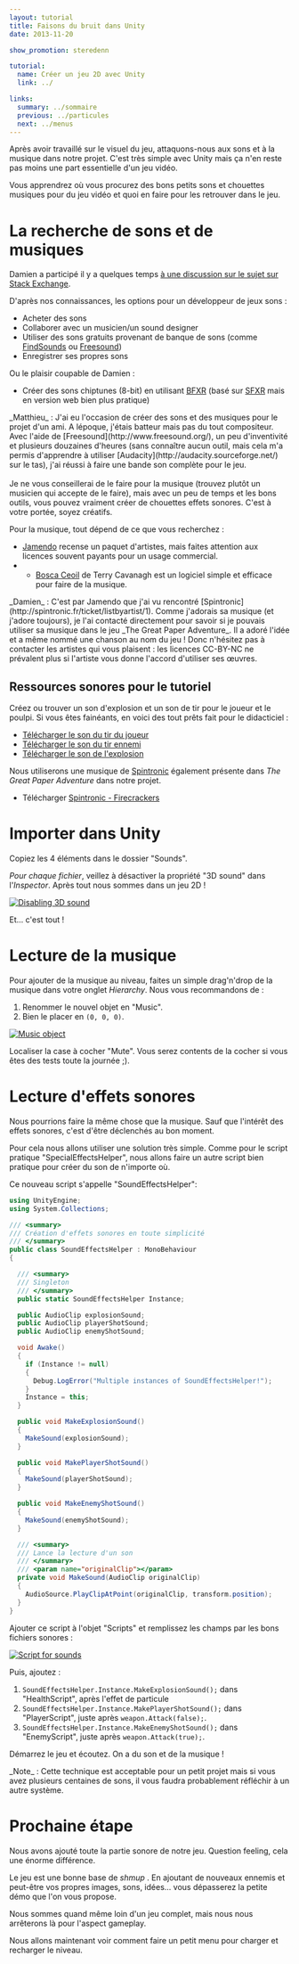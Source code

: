 ```yaml
---
layout: tutorial
title: Faisons du bruit dans Unity
date: 2013-11-20

show_promotion: steredenn

tutorial:
  name: Créer un jeu 2D avec Unity
  link: ../

links:
  summary: ../sommaire
  previous: ../particules
  next: ../menus
---
```


Après avoir travaillé sur le visuel du jeu, attaquons-nous aux sons et à la musique dans notre projet. C'est très simple avec Unity mais ça n'en reste pas moins une part essentielle d'un jeu vidéo.

Vous apprendrez où vous procurez des bons petits sons et chouettes musiques pour du jeu vidéo et quoi en faire pour les retrouver dans le jeu.

# La recherche de sons et de musiques

Damien a participé il y a quelques temps [à une discussion sur le sujet sur Stack Exchange](http://gamedev.stackexchange.com/questions/22525/how-does-a-one-man-developer-do-its-games-sounds).

D'après nos connaissances, les options pour un développeur de jeux sons :

- Acheter des sons
- Collaborer avec un musicien/un sound designer
- Utiliser des sons gratuits provenant de banque de sons (comme [FindSounds](http://www.findsounds.com/) ou [Freesound](http://www.freesound.org/))
- Enregistrer ses propres sons

Ou le plaisir coupable de Damien :

- Créer des sons chiptunes (8-bit) en utilisant [BFXR](http://www.bfxr.net/) (basé sur [SFXR](http://drpetter.se/project_sfxr.html) mais en version web bien plus pratique)

<md-info>
_Matthieu_ : J'ai eu l'occasion de créer des sons et des musiques pour le projet d'un ami. A lépoque, j'étais batteur mais pas du tout compositeur.
<br />Avec l'aide de [Freesound](http://www.freesound.org/), un peu d'inventivité  et plusieurs douzaines d'heures (sans connaître aucun outil, mais cela m'a permis d'apprendre à utiliser [Audacity](http://audacity.sourceforge.net/) sur le tas), j'ai réussi à faire une bande son complète pour le jeu.
<br /><br />
Je ne vous conseillerai de le faire pour la musique (trouvez plutôt un musicien qui accepte de le faire), mais avec un peu de temps et les bons outils, vous pouvez vraiment créer de chouettes effets sonores. C'est à votre portée, soyez créatifs.
</md-info>

Pour la musique, tout dépend de ce que vous recherchez :
- [Jamendo](http://www.jamendo.com/) recense un paquet d'artistes, mais faites attention aux licences souvent payants pour un usage commercial.
- - [Bosca Ceoil](http://distractionware.com/blog/2013/08/bosca-ceoil/) de Terry Cavanagh est un logiciel simple et efficace pour faire de la musique.

<md-info>
_Damien_ : C'est par Jamendo que j'ai vu rencontré [Spintronic](http://spintronic.fr/ticket/listbyartist/1). Comme j'adorais sa musique (et j'adore toujours), je l'ai contacté directement pour savoir si je pouvais utiliser sa musique dans le jeu _The Great Paper Adventure_. Il a adoré  l'idée et a même nommé une chanson au nom du jeu ! Donc n'hésitez pas à contacter les artistes qui vous plaisent : les licences CC-BY-NC ne prévalent plus si l'artiste vous donne l'accord d'utiliser ses œuvres.
</md-info>

## Ressources sonores pour le tutoriel

Créez ou trouver un son d'explosion et un son de tir pour le joueur et le poulpi. Si vous êtes fainéants, en voici des tout prêts fait pour le didacticiel :

- [Télécharger le son du tir du joueur][sound_shot_player]
- [Télécharger le son du tir ennemi][sound_shot_enemy]
- [Télécharger le son de l'explosion][sound_explosion]

Nous utiliserons une musique de [Spintronic](http://spintronic.fr/ticket/listbyartist/1) également présente dans _The Great Paper Adventure_ dans notre projet.

- Télécharger [Spintronic - Firecrackers](http://spintronic.fr/song/download/45?format=mp3)

# Importer dans Unity

Copiez les 4 éléments dans le dossier "Sounds".

_Pour chaque fichier_, veillez à désactiver la propriété "3D sound" dans l'_Inspector_. Après tout nous sommes dans un jeu 2D !

[ ![Disabling 3D sound][3dsound]][3dsound]

Et... c'est tout !

# Lecture de la musique

Pour ajouter de la musique au niveau, faites un simple drag'n'drop de la musique dans votre onglet _Hierarchy_. Nous vous recommandons de :

1. Renommer le nouvel objet en "Music".
2. Bien le placer en `(0, 0, 0)`.

[ ![Music object][music]][music]

Localiser la case à cocher "Mute". Vous serez contents de la cocher si vous êtes des tests toute la journée ;).

# Lecture d'effets sonores

Nous pourrions faire la même chose que la musique. Sauf que l'intérêt des effets sonores, c'est d'être déclenchés au bon moment.

Pour cela nous allons utiliser une solution très simple. Comme pour le script pratique "SpecialEffectsHelper", nous allons faire un autre script bien pratique pour créer du son de n'importe où.

Ce nouveau script s'appelle "SoundEffectsHelper":

```csharp
using UnityEngine;
using System.Collections;

/// <summary>
/// Création d'effets sonores en toute simplicité
/// </summary>
public class SoundEffectsHelper : MonoBehaviour
{

  /// <summary>
  /// Singleton
  /// </summary>
  public static SoundEffectsHelper Instance;

  public AudioClip explosionSound;
  public AudioClip playerShotSound;
  public AudioClip enemyShotSound;

  void Awake()
  {
    if (Instance != null)
    {
      Debug.LogError("Multiple instances of SoundEffectsHelper!");
    }
    Instance = this;
  }

  public void MakeExplosionSound()
  {
    MakeSound(explosionSound);
  }

  public void MakePlayerShotSound()
  {
    MakeSound(playerShotSound);
  }

  public void MakeEnemyShotSound()
  {
    MakeSound(enemyShotSound);
  }

  /// <summary>
  /// Lance la lecture d'un son
  /// </summary>
  /// <param name="originalClip"></param>
  private void MakeSound(AudioClip originalClip)
  {
    AudioSource.PlayClipAtPoint(originalClip, transform.position);
  }
}
```

Ajouter ce script à l'objet "Scripts" et remplissez les champs par les bons fichiers sonores :

[ ![Script for sounds][sound_script]][sound_script]

Puis, ajoutez :

1. `SoundEffectsHelper.Instance.MakeExplosionSound();` dans "HealthScript", après l'effet de particule
2. `SoundEffectsHelper.Instance.MakePlayerShotSound();` dans "PlayerScript", juste après `weapon.Attack(false);`.
3. `SoundEffectsHelper.Instance.MakeEnemyShotSound();` dans "EnemyScript", juste après `weapon.Attack(true);`.

Démarrez le jeu et écoutez. On a du son et de la musique !

<md-note>
_Note_ : Cette technique est acceptable pour un petit projet mais si vous avez plusieurs centaines de sons, il vous faudra probablement réfléchir à un autre système.
</md-note>

# Prochaine étape

Nous avons ajouté toute la partie sonore de notre jeu. Question feeling, cela une énorme différence.

Le jeu est une bonne base de _shmup_ . En ajoutant de nouveaux ennemis et peut-être vos propres images, sons, idées... vous dépasserez la petite démo que l'on vous propose.

Nous sommes quand même loin d'un jeu complet, mais nous nous arrêterons là pour l'aspect gameplay.

Nous allons maintenant voir comment faire un petit menu pour charger et recharger le niveau.

[3dsound]: ../../2d-game-unity/sounds/-img/3dsound.png
[music]: ../../2d-game-unity/sounds/-img/music.png
[sound_script]: ../../2d-game-unity/sounds/-img/sound_script.png

[sound_explosion]: ../../2d-game-unity/sounds/-sounds/explosion.wav
[sound_shot_player]: ../../2d-game-unity/sounds/-sounds/shot_player.wav
[sound_shot_enemy]: ../../2d-game-unity/sounds/-sounds/shot_enemy.wav
